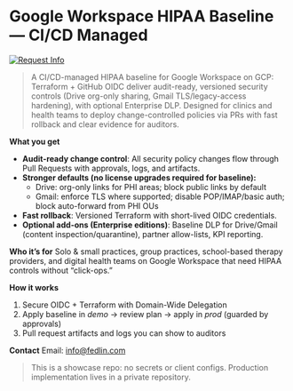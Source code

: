 # Google Workspace HIPAA Baseline — CI/CD Managed
[![Request Info](https://img.shields.io/badge/Request%20Info-Open%20an%20Issue-blue)](https://github.com/fedlinllc/fedlin-gcp-hipaa-showcase/issues/new?template=request_info.md)


> A CI/CD-managed HIPAA baseline for Google Workspace on GCP: Terraform + GitHub OIDC deliver audit-ready, versioned security controls (Drive org-only sharing, Gmail TLS/legacy-access hardening), with optional Enterprise DLP.
> Designed for clinics and health teams to deploy change-controlled policies via PRs with fast rollback and clear evidence for auditors.

**What you get**
- **Audit-ready change control**: All security policy changes flow through Pull Requests with approvals, logs, and artifacts.
- **Stronger defaults (no license upgrades required for baseline):**
  - Drive: org-only links for PHI areas; block public links by default
  - Gmail: enforce TLS where supported; disable POP/IMAP/basic auth; block auto-forward from PHI OUs
- **Fast rollback**: Versioned Terraform with short-lived OIDC credentials.
- **Optional add-ons (Enterprise editions)**: Baseline DLP for Drive/Gmail (content inspection/quarantine), partner allow-lists, KPI reporting.

**Who it’s for**
Solo & small practices, group practices, school-based therapy providers, and digital health teams on Google Workspace that need HIPAA controls without “click-ops.”

**How it works**
1) Secure OIDC + Terraform with Domain-Wide Delegation  
2) Apply baseline in *demo* → review plan → apply in *prod* (guarded by approvals)  
3) Pull request artifacts and logs you can show to auditors

**Contact**
Email: info@fedlin.com

> This is a showcase repo: no secrets or client configs. Production implementation lives in a private repository.
